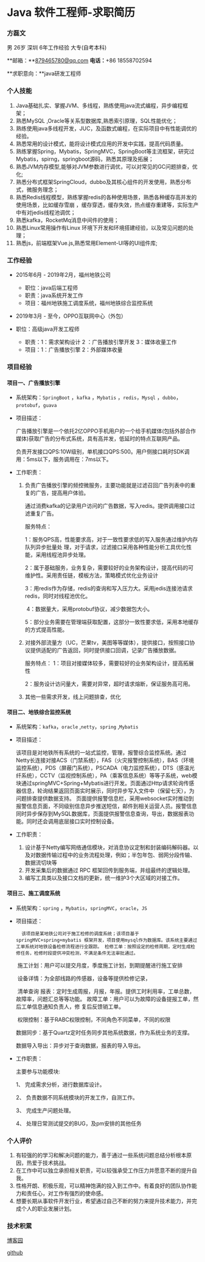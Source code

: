 # Java 软件工程师-求职简历

### 方磊文

男 26岁  深圳  6年工作经验  大专(自考本科)

**邮箱：**879465780@qq.com     **电话：**+86 18558702594

**求职意向：**java研发工程师

### 个人技能

1. Java基础扎实、掌握JVM、多线程，熟练使用java流式编程，异步编程框架；
2. 熟悉MySQL ,Oracle等关系型数据库,熟悉索引原理，SQL性能优化；
3. 熟练使用java多线程开发，JUC，及函数式编程，在实际项目中有性能调优的经验。
4. 熟悉常用的设计模式，能将设计模式应用的开发中实践，提高代码质量。
5. 熟练掌握Spring，Mybatis，SpringMVC，SpringBoot等主流框架，研究过Mybatis，spirng，springboot源码，熟悉其原理及拓展；
6. 熟悉JVM内存模型,能够对JVM参数进行调优，可以对常见的GC问题排查，优化;
7. 熟悉分布式框架SpringCloud，dubbo及其核心组件的开发使用，熟悉分布式，微服务理念；
8.  熟悉Redis线程模型，熟练掌握redis的各种使用场景，熟悉各种缓存高并发的使用场景，比如缓存雪崩 ，缓存穿透，缓存失效，热点缓存重建等，实际生产中有对jedis线程池调优； 
9. 熟悉kafka，RocketMq消息中间件的使用；
10.  熟悉Linux常用操作有Linux 环境下开发和环境搭建经验，以及常见问题的处理；
11.  熟悉js，前端框架Vue.js,熟悉常用Element-UI等的UI组件库; 

### 工作经验

- 2015年6月 - 2019年2月，福州地铁公司
  - 职位：java后端工程师
  - 职责：java系统开发工作
  - 项目：福州地铁施工调度系统，福州地铁综合监控系统

- 2019年3月 - 至今，OPPO互联网中心（外包）
- 职位：高级java开发工程师
  - 职责：1：需求架构设计 2 ：广告播放引擎开发   3：媒体收量工作 
  - 项目：1：广告播放引擎   2：外部媒体收量

### 项目经验

#### 项目一、广告播放引擎

- 系统架构：`SpringBoot` ，`kafka` ，`Mybatis`  ，`redis`，`Mysql` ，`dubbo`，`protobuf`，`guava`

- 项目描述：

  ​	广告播放引擎是一个依托2亿OPPO手机用户的一个给手机媒体(包括外部合作媒体)获取广告的分布式系统，具有高并发，低延时的特点互联网产品。

     负责开发接口QPS:10W级别，单机接口QPS:500。用户侧接口耗时SDK调用：5ms以下，服务调用在：7ms以下。

- 工作职责：
  
  1. 负责广告播放引擎的频控微服务，主要功能就是过滤召回广告列表中的重复的广告，提高用户体验。
  
     通过消费kafka的记录用户访问的广告数据，写入redis。提供调用接口过滤重复广告。
  
     服务特点：
  
     ​					1：服务QPS高，性能要求高，对于一致性要求低的写入服务通过维护内存队列异步批量处 理，对于请求，过滤接口采用各种性能分析工具优化性能，采用线程池异步处理。
  
     ​                    2：属于基础服务，业务复杂，需要较好的业务架构设计，提高代码的可维护性。采用责任链，模板方法，策略模式优化业务设计
  
     ​                    3：用redis作为存储，redis的查询和写入压力大。采用jedis连接池请求redis，同时对线程池优化。
  
     ​                    4：数据量大，采用protobuf协议，减少数据包大小。
  
     ​                    5：部分业务需要在管理端获取配置，这部分一致性要求低，采用本地缓存的方式提高性能。
  
     
  
  2. 对接外部流量方（UC，芒果tv，美图等等媒体），提供接口，按照接口协议提供适配的广告返回，同时提供接口回调，记录广告播放数据。
  
     服务特点： 1：项目对接媒体较多，需要较好的业务架构设计，提高拓展性
  
     ​                     2：服务设计访问量大，需要对异常，超时请求熔断，保证服务高可用。
  
     
  
  3. 其他一些需求开发，线上问题排查，优化

#### 项目二、地铁综合监控系统

- 系统架构：`kafka`，`oracle` ,`netty`，`spring` ,`Mybatis`

- 项目描述：

  ​	该项目是对地铁所有系统的一站式监控，管理，报警综合监控系统。通过Netty长连接对接ACS（门禁系统），FAS（火灾报警控制系统），BAS（环境监控系统），PDS（屏蔽门系统），PSCADA（电力监控系统），DTS（感温光纤系统），CCTV（监视控制系统），PA（乘客信息系统）等等子系统，web模块通过springMVC+Spring+Mybatis进行开发。页面通过Http请求轮询传感器信息，轮询结果返回页面实时展示，同时异步写入文件中（保留七天），为问题排查提供数据支持。 页面提供报警信息栏，采用websocket实时推动到报警信息页面，不同级别信息异步推送短信，邮件到相关运营人员。报警信息同时异步保存到MySQL数据库，页面提供报警信息查询，导出，数据报表功能。同时还会调用底层接口实时控制设备。 

- 工作职责：

  1. 设计基于Netty编写网络通信模块，对消息协议定制和封装编码解码器。以及对数据传输过程中的业务流程处理，例如；半包年包、弱网分段传输、数据流切块等
  2. 开发采集后的数据通过 RPC 框架回传到服务端，并组最终的逻辑处理。
  3. 编写工具类以及接口文档的更新，统一维护3个大区域的对接工作。

#### 项目三、施工调度系统

- 系统架构：`spring` ，`Mybatis`，`springMVC`，`oracle`，`JS`

- 项目描述：

     	该项目是某地铁公司对于施工检修的调度系统；该项目基于springMVC+spring+mybatis 框架开发，项目使用mysql作为数据库。该系统主要通过工单系统对地铁设备检修流程进行全跟踪。 检修工单：按照设定的检修周期，定时生成检修任务，检修时段提供冲突检测，不满足条件无法审批通过。 

  ​	施工计划：用户可以提交月度，季度施工计划，到期提醒进行施工安排 

  ​	设备详情：为全部线路的传感器，设备等提供检修记录，

  ​	清单查询 报表：定时生成周报，月报，年报。提供工时利用率，工单总数，故障率，问题汇总等等功能。 故障工单：用户可以为故障的设备提报工单，然后工单信息通知负责人，修 复后反馈销工单。 

  ​	权限控制：基于RABC权限控制，不同角色不同菜单，不同的权限 

  ​	数据同步：基于Quartz定时任务同步其他系统数据，作为系统业务的支撑。 

  数据导入导出：异步对于查询数据，报表的导入导出。

- 工作职责：

  主要参与功能模块: 

  1、 完成需求分析，进行数据库设计。

   2、 负责数据不同系统模块的开发工作，自测工作。 

  3、 完成生产问题处理。 

  4、 处理日常测试提交的BUG，及pm安排的其他任务



### 个人评价

1. 有较强的的学习和解决问题的能力，善于通过一些系统问题总结分析根本原因，热爱于技术挑战。
2. 在工作中可以独立承担相关职责，可以较强承受工作压力并愿意不断的提升自我。
3. 性格开朗、积极乐观，可以精神饱满的投入到工作中。有着良好的团队协作能力和责任心，对工作有强烈的使命感。
4. 想要长期从事软件开发行业，希望通过自己不断的努力来提升技术能力，并完成个人的职业发展计划。



###  技术积累

[博客园](https://home.cnblogs.com/u/simple-flw)

[github](https://github.com/flwwin?tab=repositories)